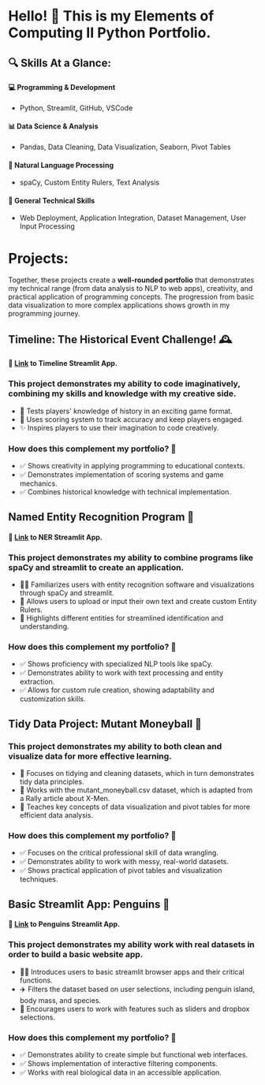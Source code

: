 # Hello! 👋 This is my **Elements of Computing II Python Portfolio**.

## 🔍 Skills At a Glance:

#### 💻 Programming & Development
- Python, Streamlit, GitHub, VSCode

#### 📊 Data Science & Analysis
- Pandas, Data Cleaning, Data Visualization, Seaborn, Pivot Tables

#### 🧠 Natural Language Processing
- spaCy, Custom Entity Rulers, Text Analysis

#### 🔄 General Technical Skills
- Web Deployment, Application Integration, Dataset Management, User Input Processing

# **Projects:**

Together, these projects create a **well-rounded portfolio** that demonstrates my technical range (from data analysis to NLP to web apps), creativity, and practical application of programming concepts. The progression from basic data visualization to more complex applications shows growth in my programming journey.

## Timeline: The Historical Event Challenge! 🕰️
#### 🔗 [Link](https://timeline-final.streamlit.app) to Timeline Streamlit App.

### This project demonstrates my ability to code imaginatively, combining my skills and knowledge with my creative side.

  - 📔 Tests players' knowledge of history in an exciting game format.
  - 🎯 Uses scoring system to track accuracy and keep players engaged. 
  - ✨ Inspires players to use their imagination to code creatively. 

### How does this complement my portfolio? 🤝

- ✅ Shows creativity in applying programming to educational contexts.
- ✅ Demonstrates implementation of scoring systems and game mechanics.
- ✅ Combines historical knowledge with technical implementation.

## Named Entity Recognition Program 📱
#### 🔗 [Link](https://ner-main.streamlit.app) to NER Streamlit App.

### This project demonstrates my ability to combine programs like spaCy and streamlit to create an application.

 - 👩‍💻 Familiarizes users with entity recognition software and visualizations through spaCy and streamlit.
 - 🛜 Allows users to upload or input their own text and create custom Entity Rulers.
 - 💭 Highlights different entities for streamlined identification and understanding. 

### How does this complement my portfolio? 🤝

- ✅ Shows proficiency with specialized NLP tools like spaCy.
- ✅ Demonstrates ability to work with text processing and entity extraction.
- ✅ Allows for custom rule creation, showing adaptability and customization skills.

## Tidy Data Project: Mutant Moneyball 💸

### This project demonstrates my ability to both clean and visualize data for more effective learning.

  - 🧹 Focuses on tidying and cleaning datasets, which in turn demonstrates tidy data principles.
  - 🦸 Works with the mutant_moneyball.csv dataset, which is adapted from a Rally article about X-Men.
  - 🧭 Teaches key concepts of data visualization and pivot tables for more efficient data analysis.

### How does this complement my portfolio? 🤝

- ✅ Focuses on the critical professional skill of data wrangling.
- ✅ Demonstrates  ability to work with messy, real-world datasets.
- ✅ Shows practical application of pivot tables and visualization techniques.

## Basic Streamlit App: Penguins 🐧
#### 🔗 [Link](https://penguins-basic.streamlit.app) to Penguins Streamlit App.

### This project demonstrates my ability work with real datasets in order to build a basic website app.

  - 🧑‍💻 Introduces users to basic streamlit browser apps and their critical functions.
  - ✈️ Filters the dataset based on user selections, including penguin island, body mass, and species.
  - 📍 Encourages users to work with features such as sliders and dropbox selections.

  ### How does this complement my portfolio? 🤝

  - ✅ Demonstrates ability to create simple but functional web interfaces.
  - ✅ Shows implementation of interactive filtering components.
  - ✅ Works with real biological data in an accessible application.
